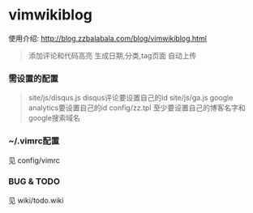 vimwikiblog
=========

使用介绍: http://blog.zzbalabala.com/blog/vimwikiblog.html

> 添加评论和代码高亮
> 生成日期,分类,tag页面
> 自动上传

### 需设置的配置
> site/js/disqus.js disqus评论要设置自己的id
> site/js/ga.js google analytics要设置自己的id
> config/zz.tpl 至少要设置自己的博客名字和google搜索域名

### ~/.vimrc配置
见 config/vimrc

### BUG & TODO
见 wiki/todo.wiki
